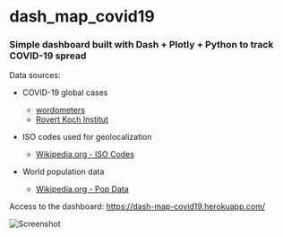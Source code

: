 # dash_map_covid19

### Simple dashboard built with Dash +  Plotly + Python to track COVID-19 spread

Data sources: 

- COVID-19 global cases
  - [wordometers](https://www.worldometers.info/coronavirus/)
  - [Rovert Koch Institut](https://www.rki.de/DE/Content/InfAZ/N/Neuartiges_Coronavirus/Fallzahlen.html)
  
- ISO codes used for geolocalization
  - [Wikipedia.org - ISO Codes](https://en.wikipedia.org/wiki/List_of_ISO_3166_country_codes)
  
- World population data
  - [Wikipedia.org - Pop Data](https://en.wikipedia.org/wiki/List_of_countries_and_dependencies_by_population)


Access to the dashboard: https://dash-map-covid19.herokuapp.com/

![Screenshot](https://github.com/vickycaparelli/dash_map_covid19/blob/master/images/screencapture-dash-map-covid19-herokuapp-2020-08-01-22_42_29.png)

